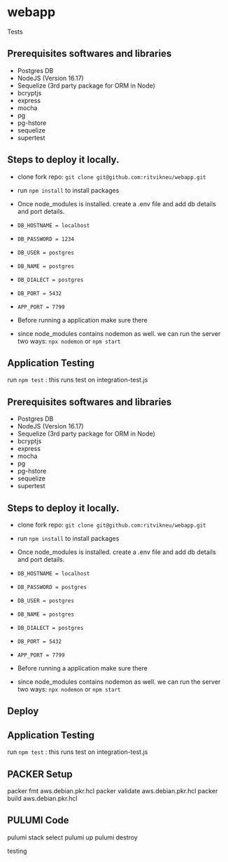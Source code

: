 # webapp
Tests
## Prerequisites softwares and libraries
- Postgres DB
- NodeJS (Version 16.17)
- Sequelize (3rd party package for ORM in Node)
- bcryptjs
- express
- mocha
- pg
- pg-hstore
- sequelize
- supertest
## Steps to deploy it locally.
- clone fork repo:  `git clone git@github.com:ritvikneu/webapp.git`

- run  `npm install` to install packages

- Once  node_modules is installed. create a .env file and add db details and port details.
-   `DB_HOSTNAME = localhost`
-   `DB_PASSWORD = 1234`
-   `DB_USER = postgres`
-   `DB_NAME = postgres`
-   `DB_DIALECT = postgres`
-   `DB_PORT = 5432`
-   `APP_PORT = 7799`
-    Before running a application make sure there 
- since node_modules contains nodemon as well. we can run the server two ways:  `npx nodemon` or `npm start`

## Application Testing
run `npm test` : this runs test on integration-test.js


## Prerequisites softwares and libraries
- Postgres DB
- NodeJS (Version 16.17)
- Sequelize (3rd party package for ORM in Node)
- bcryptjs
- express
- mocha
- pg
- pg-hstore
- sequelize
- supertest
## Steps to deploy it locally.
- clone fork repo:  `git clone git@github.com:ritvikneu/webapp.git`

- run  `npm install` to install packages

- Once  node_modules is installed. create a .env file and add db details and port details.
-   `DB_HOSTNAME = localhost`
-   `DB_PASSWORD = postgres`
-   `DB_USER = postgres`
-   `DB_NAME = postgres`
-   `DB_DIALECT = postgres`
-   `DB_PORT = 5432`
-   `APP_PORT = 7799`
-    Before running a application make sure there 
- since node_modules contains nodemon as well. we can run the server two ways:  `npx nodemon` or `npm start`

## Deploy 

## Application Testing
run `npm test` : this runs test on integration-test.js


## PACKER Setup
packer fmt aws.debian.pkr.hcl
packer validate aws.debian.pkr.hcl
packer build aws.debian.pkr.hcl

## PULUMI Code 
pulumi stack select
pulumi up 
pulumi destroy

testing
